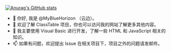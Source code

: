 [![Anurag's GitHub stats](https://github-readme-stats.vercel.app/api?username=MyBlueHorizon&show_icons=true&locale=cn)](https://github.com/anuraghazra/github-readme-stats)
- 👋 你好, 我是 @MyBlueHorizon （云边）。
- 👀 欢迎了解 ClassTable 项目，你也可以访问我的网站了解更多其他内容。
- 🌱 我主要使用 Visual Basic 进行开发，了解一些 HTML 和 JavaScript 相关的知识。
- 📫 如果有问题，欢迎提出 Issue 在相关项目下，项目之外的问题请发邮件。

